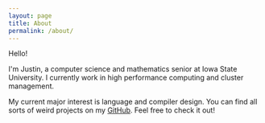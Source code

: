 ```yaml
---
layout: page
title: About
permalink: /about/
---
```


Hello!

I'm Justin, a computer science and mathematics senior at Iowa State University.
I currently work in high performance computing and cluster management.

My current major interest is language and compiler design.
You can find all sorts of weird projects on my [GitHub](https://github.com/molecuul). Feel free to check it out!
